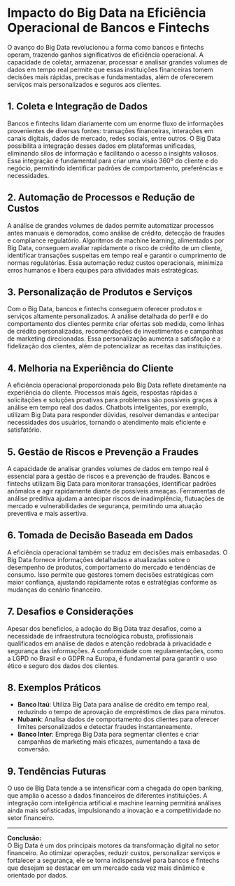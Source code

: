 # Impacto do Big Data na Eficiência Operacional de Bancos e Fintechs

O avanço do Big Data revolucionou a forma como bancos e fintechs operam, trazendo ganhos significativos de eficiência operacional. A capacidade de coletar, armazenar, processar e analisar grandes volumes de dados em tempo real permite que essas instituições financeiras tomem decisões mais rápidas, precisas e fundamentadas, além de oferecerem serviços mais personalizados e seguros aos clientes.

## 1. Coleta e Integração de Dados

Bancos e fintechs lidam diariamente com um enorme fluxo de informações provenientes de diversas fontes: transações financeiras, interações em canais digitais, dados de mercado, redes sociais, entre outros. O Big Data possibilita a integração desses dados em plataformas unificadas, eliminando silos de informação e facilitando o acesso a insights valiosos. Essa integração é fundamental para criar uma visão 360º do cliente e do negócio, permitindo identificar padrões de comportamento, preferências e necessidades.

## 2. Automação de Processos e Redução de Custos

A análise de grandes volumes de dados permite automatizar processos antes manuais e demorados, como análise de crédito, detecção de fraudes e compliance regulatório. Algoritmos de machine learning, alimentados por Big Data, conseguem avaliar rapidamente o risco de crédito de um cliente, identificar transações suspeitas em tempo real e garantir o cumprimento de normas regulatórias. Essa automação reduz custos operacionais, minimiza erros humanos e libera equipes para atividades mais estratégicas.

## 3. Personalização de Produtos e Serviços

Com o Big Data, bancos e fintechs conseguem oferecer produtos e serviços altamente personalizados. A análise detalhada do perfil e do comportamento dos clientes permite criar ofertas sob medida, como linhas de crédito personalizadas, recomendações de investimentos e campanhas de marketing direcionadas. Essa personalização aumenta a satisfação e a fidelização dos clientes, além de potencializar as receitas das instituições.

## 4. Melhoria na Experiência do Cliente

A eficiência operacional proporcionada pelo Big Data reflete diretamente na experiência do cliente. Processos mais ágeis, respostas rápidas a solicitações e soluções proativas para problemas são possíveis graças à análise em tempo real dos dados. Chatbots inteligentes, por exemplo, utilizam Big Data para responder dúvidas, resolver demandas e antecipar necessidades dos usuários, tornando o atendimento mais eficiente e satisfatório.

## 5. Gestão de Riscos e Prevenção a Fraudes

A capacidade de analisar grandes volumes de dados em tempo real é essencial para a gestão de riscos e a prevenção de fraudes. Bancos e fintechs utilizam Big Data para monitorar transações, identificar padrões anômalos e agir rapidamente diante de possíveis ameaças. Ferramentas de análise preditiva ajudam a antecipar riscos de inadimplência, flutuações de mercado e vulnerabilidades de segurança, permitindo uma atuação preventiva e mais assertiva.

## 6. Tomada de Decisão Baseada em Dados

A eficiência operacional também se traduz em decisões mais embasadas. O Big Data fornece informações detalhadas e atualizadas sobre o desempenho de produtos, comportamento do mercado e tendências de consumo. Isso permite que gestores tomem decisões estratégicas com maior confiança, ajustando rapidamente rotas e estratégias conforme as mudanças do cenário financeiro.

## 7. Desafios e Considerações

Apesar dos benefícios, a adoção do Big Data traz desafios, como a necessidade de infraestrutura tecnológica robusta, profissionais qualificados em análise de dados e atenção redobrada à privacidade e segurança das informações. A conformidade com regulamentações, como a LGPD no Brasil e o GDPR na Europa, é fundamental para garantir o uso ético e seguro dos dados dos clientes.

## 8. Exemplos Práticos

- **Banco Itaú**: Utiliza Big Data para análise de crédito em tempo real, reduzindo o tempo de aprovação de empréstimos de dias para minutos.
- **Nubank**: Analisa dados de comportamento dos clientes para oferecer limites personalizados e detectar fraudes instantaneamente.
- **Banco Inter**: Emprega Big Data para segmentar clientes e criar campanhas de marketing mais eficazes, aumentando a taxa de conversão.

## 9. Tendências Futuras

O uso de Big Data tende a se intensificar com a chegada do open banking, que amplia o acesso a dados financeiros de diferentes instituições. A integração com inteligência artificial e machine learning permitirá análises ainda mais sofisticadas, impulsionando a inovação e a competitividade no setor financeiro.

---

**Conclusão:**  
O Big Data é um dos principais motores da transformação digital no setor financeiro. Ao otimizar operações, reduzir custos, personalizar serviços e fortalecer a segurança, ele se torna indispensável para bancos e fintechs que desejam se destacar em um mercado cada vez mais dinâmico e orientado por dados.